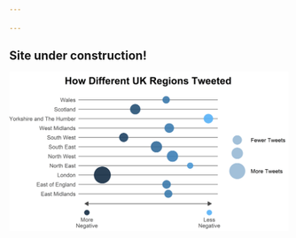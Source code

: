 ```yaml
---

---
```


## Site under construction!
![Chart](https://github.com/visualisedatadevelopment/visualisedatadevelopment.github.io/blob/master/geosent_chart.png)








<!--stackedit_data:
eyJoaXN0b3J5IjpbMTc5Njc4NTQwNiwtMTEwODU2Nzg3MF19
-->